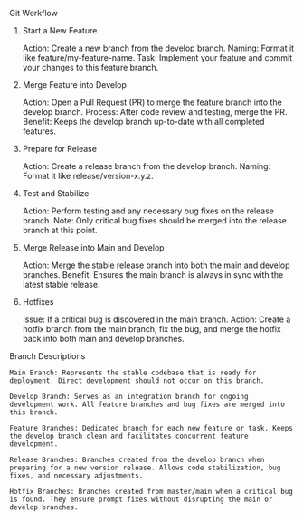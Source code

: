 Git Workflow
1. Start a New Feature

    Action: Create a new branch from the develop branch.
    Naming: Format it like feature/my-feature-name.
    Task: Implement your feature and commit your changes to this feature branch.

2. Merge Feature into Develop

    Action: Open a Pull Request (PR) to merge the feature branch into the develop branch.
    Process: After code review and testing, merge the PR.
    Benefit: Keeps the develop branch up-to-date with all completed features.

3. Prepare for Release

    Action: Create a release branch from the develop branch.
    Naming: Format it like release/version-x.y.z.

4. Test and Stabilize

    Action: Perform testing and any necessary bug fixes on the release branch.
    Note: Only critical bug fixes should be merged into the release branch at this point.

5. Merge Release into Main and Develop

    Action: Merge the stable release branch into both the main and develop branches.
    Benefit: Ensures the main branch is always in sync with the latest stable release.

6. Hotfixes

    Issue: If a critical bug is discovered in the main branch.
    Action: Create a hotfix branch from the main branch, fix the bug, and merge the hotfix back into both main and develop branches.

Branch Descriptions

    Main Branch: Represents the stable codebase that is ready for deployment. Direct development should not occur on this branch.
    
    Develop Branch: Serves as an integration branch for ongoing development work. All feature branches and bug fixes are merged into this branch.
    
    Feature Branches: Dedicated branch for each new feature or task. Keeps the develop branch clean and facilitates concurrent feature development.
    
    Release Branches: Branches created from the develop branch when preparing for a new version release. Allows code stabilization, bug fixes, and necessary adjustments.
    
    Hotfix Branches: Branches created from master/main when a critical bug is found. They ensure prompt fixes without disrupting the main or develop branches.

